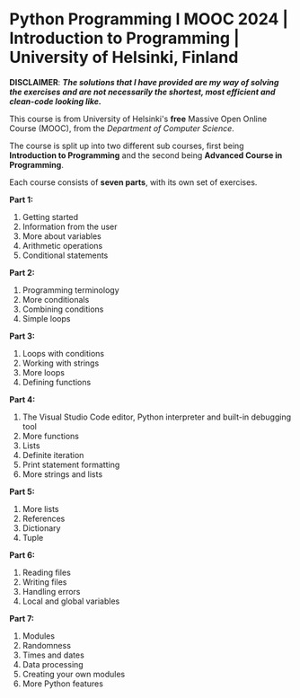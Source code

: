 # **Python Programming I MOOC 2024 | Introduction to Programming | University of Helsinki, Finland**

**DISCLAIMER**: **_The solutions that I have provided are my way of solving the exercises and are not necessarily the shortest, most efficient and clean-code looking like._**

This course is from University of Helsinki's **free** Massive Open Online Course (MOOC), from the _Department of Computer Science_.

The course is split up into two different sub courses, first being **Introduction to Programming** and the second being **Advanced Course in Programming**.

Each course consists of **seven parts**, with its own set of exercises.

**Part 1:**
1. Getting started
2. Information from the user
3. More about variables
4. Arithmetic operations
5. Conditional statements

**Part 2:**
1. Programming terminology
2. More conditionals
3. Combining conditions
4. Simple loops

**Part 3:**
1. Loops with conditions
2. Working with strings
3. More loops
4. Defining functions

**Part 4:**
1. The Visual Studio Code editor, Python interpreter and built-in debugging tool
2. More functions
3. Lists
4. Definite iteration
5. Print statement formatting
6. More strings and lists

**Part 5:**
1. More lists
2. References
3. Dictionary
4. Tuple

**Part 6:**
1. Reading files
2. Writing files
3. Handling errors
4. Local and global variables

**Part 7:**
1. Modules
2. Randomness
3. Times and dates
4. Data processing
5. Creating your own modules
6. More Python features
